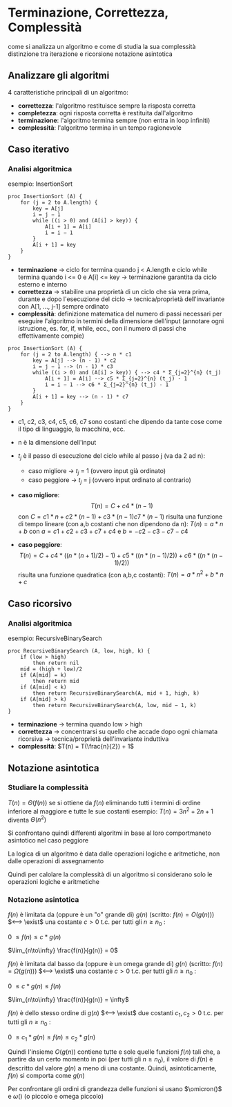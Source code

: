 # Terminazione, Correttezza, Complessità
come si analizza un algoritmo e come di studia la sua complessità
distinzione tra iterazione e ricorsione
notazione asintotica

## Analizzare gli algoritmi
4 caratteristiche principali di un algoritmo:
- **correttezza**: l'algoritmo restituisce sempre la risposta corretta
- **completezza**: ogni risposta corretta è restituita dall'algoritmo
- **terminazione**: l'algoritmo termina sempre (non entra in loop infiniti)
- **complessità**: l'algoritmo termina in un tempo ragionevole

## Caso iterativo
### Analisi algoritmica
esempio: InsertionSort
```pseudocode
proc InsertionSort (A) {
    for (j = 2 to A.length) {
        key = A[j]
        i = j − 1
        while ((i > 0) and (A[i] > key)) {
            A[i + 1] = A[i]
            i = i − 1
        }
        A[i + 1] = key
    }
}
```
- **terminazione** -> ciclo for termina quando j < A.length e ciclo while termina quando i <= 0 e A[i] <= key -> terminazione garantita da ciclo esterno e interno
- **correttezza** -> stabilire una proprietà di un ciclo che sia vera prima, durante e dopo l'esecuzione del ciclo -> tecnica/proprietà dell'invariante con A[1, ..., j-1] sempre ordinato
- **complessità**: definizione matematica del numero di passi necessari per eseguire l'algoritmo in termini della dimensione dell'input (annotare ogni istruzione, es. for, if, while, ecc., con il numero di passi che effettivamente compie)
```pseudocode
proc InsertionSort (A) {
    for (j = 2 to A.length) { --> n * c1
        key = A[j] --> (n - 1) * c2
        i = j − 1 --> (n - 1) * c3
        while ((i > 0) and (A[i] > key)) { --> c4 * Σ_{j=2}^{n} (t_j)
            A[i + 1] = A[i] --> c5 * Σ_{j=2}^{n} (t_j) - 1
            i = i − 1 --> c6 * Σ_{j=2}^{n} (t_j) - 1
        }
        A[i + 1] = key --> (n - 1) * c7
    }
}
```
- c1, c2, c3, c4, c5, c6, c7 sono costanti che dipendo da tante cose come il tipo di linguaggio, la macchina, ecc.
- n è la dimensione dell'input
- $t_j$ è il passo di esecuzione del ciclo while al passo j (va da 2 ad n):
    - caso migliore -> $t_j$ = 1 (ovvero input già ordinato)
    - caso peggiore -> $t_j$ = j (ovvero input ordinato al contrario)

- **caso migliore**:
$$T(n) = C + c4 * (n - 1)$$
con $C = c1 * n + c2 * (n - 1) + c3 * (n - 1) c7 * (n - 1)$ 
risulta una funzione di tempo lineare (con a,b costanti che non dipendono da n):
$T(n) = a * n + b$
con $a = c1 + c2 + c3 + c7+ c4$ e $b = -c2 - c3 - c7 - c4$

- **caso peggiore**: $$T(n) = C + c4 * ( (n * (n + 1) / 2) - 1) + c5 * ( (n * (n - 1) / 2) ) + c6 * ( (n * (n - 1) / 2) )$$
risulta una funzione quadratica (con a,b,c costanti):
$T(n) = a * n^2 + b * n + c$

## Caso ricorsivo
### Analisi algoritmica
esempio: RecursiveBinarySearch
```pseudocode
proc RecursiveBinarySearch (A, low, high, k) {
    if (low > high)
        then return nil
    mid = (high + low)/2
    if (A[mid] = k)
        then return mid
    if (A[mid] < k)
        then return RecursiveBinarySearch(A, mid + 1, high, k)
    if (A[mid] > k)
        then return RecursiveBinarySearch(A, low, mid − 1, k)
}
```
- **terminazione** -> termina quando low > high
- **correttezza** -> concentrarsi su quello che accade dopo ogni chiamata ricorsiva -> tecnica/proprietà dell'invariante induttiva
- **complessità**:
$T(n) = T(\frac{n}{2}) + 1$

## Notazione asintotica
### Studiare la complessità
$T(n) = \Theta(f(n))$ se si ottiene da $f(n)$ eliminando tutti i termini di ordine inferiore al maggiore e tutte le sue costanti
esempio: $T(n) = 3n^2 + 2n + 1$ diventa $\Theta(n^2)$

Si confrontano quindi differenti algoritmi in base al loro comportmaneto asintotico nel caso peggiore

La logica di un algoritmo è data dalle operazioni logiche e aritmetiche, non dalle operazioni di assegnamento

Quindi per calolare la complessità di un algoritmo si considerano solo le operazioni logiche e aritmetiche

### Notazione asintotica
$f(n)$ è limitata da (oppure è un "o" grande di) $g(n)$ (scritto: $f(n) = O(g(n))$) $<--> \exist$ una costante $c > 0$ t.c. per tutti gli $n \geq n_0$ : 

0 $\leq f(n) \leq c * g(n)$

$\lim_{n\to\infty} \frac{f(n)}{g(n)} = 0$

$f(n)$ è limitata dal basso da (oppure è un omega grande di) $g(n)$ (scritto: $f(n) = \Omega(g(n))$) $<--> \exist$ una costante $c > 0$ t.c. per tutti gli $n \geq n_0$ : 

0 $\leq c * g(n) \leq f(n)$

$\lim_{n\to\infty} \frac{f(n)}{g(n)} = \infty$

$f(n)$ è dello stesso ordine di $g(n)$ $<--> \exist$ due costanti $c_1, c_2 > 0$ t.c. per tutti gli $n \geq n_0$ :

0 $\leq c_1 * g(n) \leq f(n) \leq c_2 * g(n)$

Quindi l'insieme $O(g(n))$ contiene tutte e sole quelle funzioni $f(n)$ tali che, a partire da un certo momento in poi (per tutti gli $n ≥ n_0$), il valore di $f(n)$ è descritto dal valore $g(n)$ a meno di una costante. Quindi, asintoticamente, $f(n)$ si comporta come $g(n)$

Per confrontare gli ordini di grandezza delle funzioni si usano $\omicron()$ e $\omega()$ (o piccolo e omega piccolo)